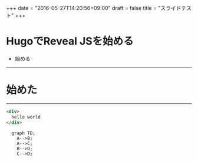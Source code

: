 +++
date = "2016-05-27T14:20:56+09:00"
draft = false
title = "スライドテスト"
+++

# HugoでReveal JSを始める

>>>

- 始める

---

# 始めた

---

``` html
<div>
  hello world
</div>
```

``` mermaid
  graph TD;
    A-->B;
    A-->C;
    B-->D;
    C-->D;
```
